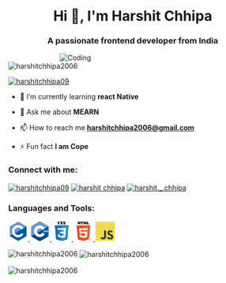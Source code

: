 <h1 align="center">Hi 👋, I'm Harshit Chhipa</h1>
<h3 align="center">A passionate frontend developer from India</h3>
<img align="right" alt="Coding" width="400" src="https://cdn.dribbble.com/users/116207/screenshots/3848914/programmer.gif">

<p align="left"> <img src="https://komarev.com/ghpvc/?username=harshitchhipa2006&label=Profile%20views&color=0e75b6&style=flat" alt="harshitchhipa2006" /> </p>

<p align="left"> <a href="https://twitter.com/harshitchhipa09" target="blank"><img src="https://img.shields.io/twitter/follow/harshitchhipa09?logo=twitter&style=for-the-badge" alt="harshitchhipa09" /></a> </p>

- 🌱 I’m currently learning **react Native**

- 💬 Ask me about **MEARN**

- 📫 How to reach me **harshitchhipa2006@gmail.com**

- ⚡ Fun fact **I am Cope**

<h3 align="left">Connect with me:</h3>
<p align="left">
<a href="https://twitter.com/harshitchhipa09" target="blank"><img align="center" src="https://raw.githubusercontent.com/rahuldkjain/github-profile-readme-generator/master/src/images/icons/Social/twitter.svg" alt="harshitchhipa09" height="30" width="40" /></a>
<a href="https://linkedin.com/in/harshit chhipa" target="blank"><img align="center" src="https://raw.githubusercontent.com/rahuldkjain/github-profile-readme-generator/master/src/images/icons/Social/linked-in-alt.svg" alt="harshit chhipa" height="30" width="40" /></a>
<a href="https://instagram.com/harshit._.chhipa" target="blank"><img align="center" src="https://raw.githubusercontent.com/rahuldkjain/github-profile-readme-generator/master/src/images/icons/Social/instagram.svg" alt="harshit._.chhipa" height="30" width="40" /></a>
</p>

<h3 align="left">Languages and Tools:</h3>
<p align="left"> <a href="https://www.cprogramming.com/" target="_blank" rel="noreferrer"> <img src="https://raw.githubusercontent.com/devicons/devicon/master/icons/c/c-original.svg" alt="c" width="40" height="40"/> </a> <a href="https://www.w3schools.com/cpp/" target="_blank" rel="noreferrer"> <img src="https://raw.githubusercontent.com/devicons/devicon/master/icons/cplusplus/cplusplus-original.svg" alt="cplusplus" width="40" height="40"/> </a> <a href="https://www.w3schools.com/css/" target="_blank" rel="noreferrer"> <img src="https://raw.githubusercontent.com/devicons/devicon/master/icons/css3/css3-original-wordmark.svg" alt="css3" width="40" height="40"/> </a> <a href="https://www.w3.org/html/" target="_blank" rel="noreferrer"> <img src="https://raw.githubusercontent.com/devicons/devicon/master/icons/html5/html5-original-wordmark.svg" alt="html5" width="40" height="40"/> </a> <a href="https://developer.mozilla.org/en-US/docs/Web/JavaScript" target="_blank" rel="noreferrer"> <img src="https://raw.githubusercontent.com/devicons/devicon/master/icons/javascript/javascript-original.svg" alt="javascript" width="40" height="40"/> </a> </p>

<p><img align="left" src="https://github-readme-stats.vercel.app/api/top-langs?username=harshitchhipa2006&show_icons=true&locale=en&layout=compact" alt="harshitchhipa2006" /></p>

<p>&nbsp;<img align="center" src="https://github-readme-stats.vercel.app/api?username=harshitchhipa2006&show_icons=true&locale=en" alt="harshitchhipa2006" /></p>

<p><img align="center" src="https://github-readme-streak-stats.herokuapp.com/?user=harshitchhipa2006&" alt="harshitchhipa2006" /></p>
